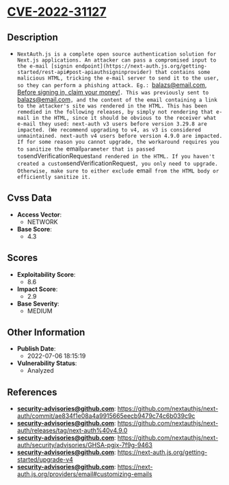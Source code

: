 
# [CVE-2022-31127](https://github.com/nextauthjs/next-auth/commit/ae834f1e08a4a9915665eecb9479c74c6b039c9c)

## Description

- `NextAuth.js is a complete open source authentication solution for Next.js applications. An attacker can pass a compromised input to the e-mail [signin endpoint](https://next-auth.js.org/getting-started/rest-api#post-apiauthsigninprovider) that contains some malicious HTML, tricking the e-mail server to send it to the user, so they can perform a phishing attack. Eg.: `balazs@email.com, <a href="http://attacker.com">Before signing in, claim your money!</a>`. This was previously sent to `balazs@email.com`, and the content of the email containing a link to the attacker's site was rendered in the HTML. This has been remedied in the following releases, by simply not rendering that e-mail in the HTML, since it should be obvious to the receiver what e-mail they used: next-auth v3 users before version 3.29.8 are impacted. (We recommend upgrading to v4, as v3 is considered unmaintained. next-auth v4 users before version 4.9.0 are impacted. If for some reason you cannot upgrade, the workaround requires you to sanitize the `email` parameter that is passed to `sendVerificationRequest` and rendered in the HTML. If you haven't created a custom `sendVerificationRequest`, you only need to upgrade. Otherwise, make sure to either exclude `email` from the HTML body or efficiently sanitize it.`

## Cvss Data

- **Access Vector**:
  - NETWORK
- **Base Score**:
  - 4.3

## Scores

- **Exploitability Score**:
  - 8.6
- **Impact Score**:
  - 2.9
- **Base Severity**:
  - MEDIUM

## Other Information

- **Publish Date**:
  - 2022-07-06 18:15:19
- **Vulnerability Status**:
  - Analyzed

## References

- **security-advisories@github.com**: https://github.com/nextauthjs/next-auth/commit/ae834f1e08a4a9915665eecb9479c74c6b039c9c
- **security-advisories@github.com**: https://github.com/nextauthjs/next-auth/releases/tag/next-auth%40v4.9.0
- **security-advisories@github.com**: https://github.com/nextauthjs/next-auth/security/advisories/GHSA-pgjx-7f9g-9463
- **security-advisories@github.com**: https://next-auth.js.org/getting-started/upgrade-v4
- **security-advisories@github.com**: https://next-auth.js.org/providers/email#customizing-emails
